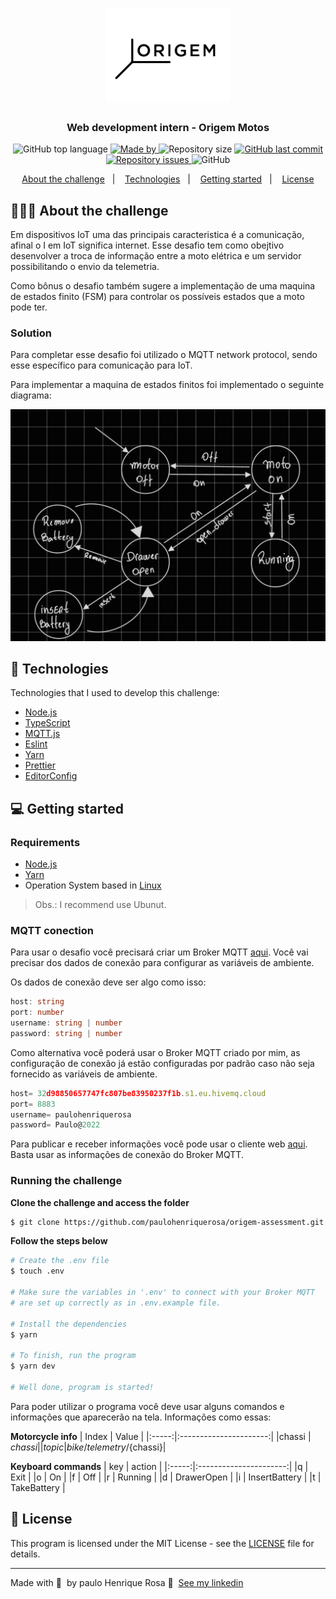 <h1 align="center">
  <img alt="Logo" src="https://github.com/paulohenriquerosa/origem-assessment/blob/main/img/logo-origem.png" width="200px" /> 
</h1>

<h3 align="center">
  Web development intern - Origem Motos
</h3>


<p align="center">
  <img alt="GitHub top language" src="https://img.shields.io/github/languages/top/paulohenriquerosa/origem-assessment">

  <a href="https://www.linkedin.com/in/paulo-henrique-rosa/">
    <img alt="Made by" src="https://img.shields.io/badge/made%20by-Paulo Henrique%20Rosa-gree">
  </a>
  
  <img alt="Repository size" src="https://img.shields.io/github/repo-size/paulohenriquerosa/origem-assessment">
  
  <a href="https://github.com/paulohenriquerosa/origem-assessment/commits/master">
    <img alt="GitHub last commit" src="https://img.shields.io/github/last-commit/paulohenriquerosa/origem-assessment">
  </a>
  
  <a href="https://github.com/paulohenriquerosa/origem-assessment/issues">
    <img alt="Repository issues" src="https://img.shields.io/github/issues/paulohenriquerosa/origem-assessment">
  </a>
  
  <img alt="GitHub" src="https://img.shields.io/github/license/paulohenriquerosa/origem-assessment">
</p>

<p align="center">
  <a href="#-about-the-challenge">About the challenge</a>&nbsp;&nbsp;&nbsp;|&nbsp;&nbsp;&nbsp;
  <a href="#-technologies">Technologies</a>&nbsp;&nbsp;&nbsp;|&nbsp;&nbsp;&nbsp;
  <a href="#-getting-started">Getting started</a>&nbsp;&nbsp;&nbsp;|&nbsp;&nbsp;&nbsp;
  <a href="#-license">License</a>
</p>


## 👨🏻‍💻 About the challenge

Em dispositivos IoT uma das principais caracteristica é a comunicação, afinal o I em IoT significa internet. Esse desafio tem como obejtivo desenvolver a troca de informação entre a moto elétrica e um servidor possibilitando o envio da telemetria.


Como bônus o desafio também sugere a implementação de uma maquina de estados finito (FSM) para controlar os possíveis estados que a moto pode ter.

### Solution

Para completar esse desafio foi utilizado o MQTT network protocol, sendo esse específico para comunicação para IoT. 

Para implementar a maquina de estados finitos foi implementado o seguinte diagrama:

<img alt="FSM" src="https://github.com/paulohenriquerosa/origem-assessment/blob/main/img/FSM.jpg" width="600px" /> 


## 🚀 Technologies

Technologies that I used to develop this challenge:

- [Node.js](https://nodejs.org/en/)
- [TypeScript](https://www.typescriptlang.org/)
- [MQTT.js](https://github.com/mqttjs/MQTT.js)
- [Eslint](https://eslint.org/)
- [Yarn](https://classic.yarnpkg.com/)
- [Prettier](https://prettier.io/)
- [EditorConfig](https://editorconfig.org/)

## 💻 Getting started



### Requirements

- [Node.js](https://nodejs.org/en/)
- [Yarn](https://classic.yarnpkg.com/)
- Operation System based in [Linux](https://www.linux.org/)

> Obs.: I recommend use Ubunut.

### MQTT conection 

Para usar o desafio você precisará criar um Broker MQTT [aqui](https://www.hivemq.com/mqtt-cloud-broker/). Você vai precisar dos dados de conexão para configurar as variáveis de ambiente.

Os dados de conexão deve ser algo como isso:

```Typescript
host: string
port: number
username: string | number
password: string | number
```

Como alternativa você poderá usar o Broker MQTT criado por mim, as configuração de conexão já estão configuradas por padrão caso não seja fornecido as variáveis de ambiente.

```Typescript
host= 32d98850657747fc807be83950237f1b.s1.eu.hivemq.cloud
port= 8883
username= paulohenriquerosa
password= Paulo@2022
```

Para publicar e receber informações você pode usar o cliente web [aqui](https://websocketclient.hivemq.cloud/). Basta usar as informações de conexão do Broker MQTT.


### Running the challenge

**Clone the challenge and access the folder**

```bash
$ git clone https://github.com/paulohenriquerosa/origem-assessment.git && cd origem-assessment
```

**Follow the steps below**

```bash
# Create the .env file
$ touch .env

# Make sure the variables in '.env' to connect with your Broker MQTT
# are set up correctly as in .env.example file.

# Install the dependencies
$ yarn

# To finish, run the program
$ yarn dev

# Well done, program is started!
```

Para poder utilizar o programa você deve usar alguns comandos e informações que aparecerão na tela. Informações como essas: 


**Motorcycle info**
| Index |         Value          |
|:-----:|:----------------------:|
|chassi |       ${chassi}        |
|topic  |bike/telemetry/${chassi}|


**Keyboard commands**
| key   |         action         |
|:-----:|:----------------------:|
|q      |          Exit          |
|o      |          On            |
|f      |          Off           |
|r      |          Running       |
|d      |          DrawerOpen    |
|i      |          InsertBattery |
|t      |          TakeBattery   |


## 📝 License

This program is licensed under the MIT License - see the [LICENSE](LICENSE) file for details.

---

Made with 💜 &nbsp;by paulo Henrique Rosa 👋 &nbsp;[See my linkedin](https://www.linkedin.com/in/paulo-henrique-rosa/)
